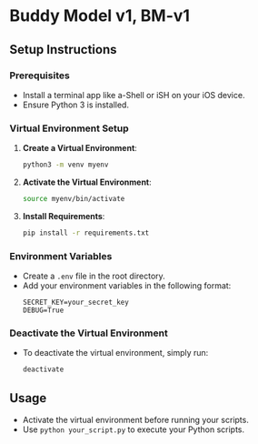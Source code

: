# Buddy Model v1, BM-v1

## Setup Instructions

### Prerequisites

- Install a terminal app like a-Shell or iSH on your iOS device.
- Ensure Python 3 is installed.

### Virtual Environment Setup

1. **Create a Virtual Environment**:
   ```bash
   python3 -m venv myenv
   ```

2. **Activate the Virtual Environment**:
   ```bash
   source myenv/bin/activate
   ```

3. **Install Requirements**:
   ```bash
   pip install -r requirements.txt
   ```

### Environment Variables

- Create a `.env` file in the root directory.
- Add your environment variables in the following format:
  ```plaintext
  SECRET_KEY=your_secret_key
  DEBUG=True
  ```

### Deactivate the Virtual Environment

- To deactivate the virtual environment, simply run:
  ```bash
  deactivate
  ```

## Usage

- Activate the virtual environment before running your scripts.
- Use `python your_script.py` to execute your Python scripts.
